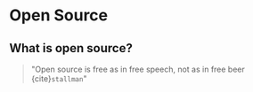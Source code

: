 # Open Source

## What is open source?

> "Open source is free as in free speech, not as in free beer {cite}`stallman`"







```{bibliography}
```